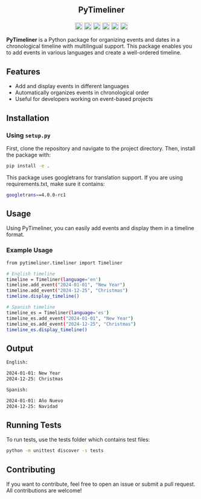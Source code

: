<class>
<h2><p align="center">
  PyTimeliner
</p></h2>

<p align="center"><a href="https://github.com/nowte/PyTimeliner/issues"><img alt="Issues open" src="https://img.shields.io/github/issues-raw/nowte/PyTimeliner?style=for-the-badge" height="20"/></a>
<a href="https://github.com/nowte/PyTimeliner/"><img alt="Last commit" src="https://img.shields.io/github/last-commit/nowte/PyTimeliner?style=for-the-badge" height="20"/></a>
<a href="https://github.com/nowte/PyTimeliner/blob/main/LICENSE"><img alt="License" src="https://img.shields.io/github/license/nowte/PyTimeliner?style=for-the-badge" height="20"/></a>
<a href="https://github.com/nowte/PyTimeliner/releases"><img alt="Latest version" src="https://img.shields.io/github/v/tag/nowte/PyTimeliner?label=Latest%20Version&style=for-the-badge" height="20"/></a>
<a href="https://pypi.org/project/PyTimeliner/"><img alt="PyPI Version" src="https://img.shields.io/pypi/v/PyTimeliner?style=for-the-badge" height="20"/></a>
<a href="https://pypi.org/project/PyTimeliner/"><img alt="Downloads" src="https://img.shields.io/pypi/dm/PyTimeliner?style=for-the-badge" height="20"/></a></p>

**PyTimeliner** is a Python package for organizing events and dates in a chronological timeline with multilingual support. This package enables you to add events in various languages and create a well-ordered timeline.

## Features

- Add and display events in different languages
- Automatically organizes events in chronological order
- Useful for developers working on event-based projects

## Installation

### Using `setup.py`

First, clone the repository and navigate to the project directory. Then, install the package with:

```bash
pip install -e .
```

This package uses googletrans for translation support. If you are using requirements.txt, make sure it contains:
```bash
googletrans==4.0.0-rc1
```

## Usage
Using PyTimeliner, you can easily add events and display them in a timeline format.

### Example Usage
```bash
from pytimeliner.timeliner import Timeliner

# English timeline
timeline = Timeliner(language='en')
timeline.add_event("2024-01-01", "New Year")
timeline.add_event("2024-12-25", "Christmas")
timeline.display_timeline()

# Spanish timeline
timeline_es = Timeliner(language='es')
timeline_es.add_event("2024-01-01", "New Year")
timeline_es.add_event("2024-12-25", "Christmas")
timeline_es.display_timeline()
```

## Output
```bash
English:

2024-01-01: New Year
2024-12-25: Christmas
```
```bash
Spanish:

2024-01-01: Año Nuevo
2024-12-25: Navidad
```

## Running Tests
To run tests, use the tests folder which contains test files:

```bash
python -m unittest discover -s tests
```

## Contributing
If you want to contribute, feel free to open an issue or submit a pull request. All contributions are welcome!